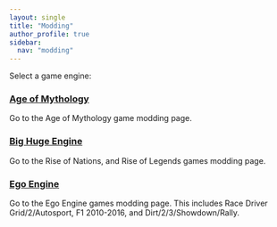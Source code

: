 ```yaml
---
layout: single
title: "Modding"
author_profile: true
sidebar:
  nav: "modding"
---
```


<p>Select a game engine:</p>
<h3><a href="/modding/bang-engine/">Age of Mythology</a></h3>
<p>Go to the Age of Mythology game modding page.</p>
<h3><a href="/modding/big-huge-engine/">Big Huge Engine</a></h3>
<p>Go to the Rise of Nations, and Rise of Legends games modding page.</p>
<h3><a href="/modding/ego-engine/">Ego Engine</a></h3>
<p>Go to the Ego Engine games modding page. This includes Race Driver Grid/2/Autosport, F1 2010-2016, and Dirt/2/3/Showdown/Rally.</p>
